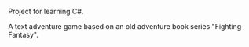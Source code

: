 Project for learning C#.


A text adventure game based on an old adventure book series "Fighting Fantasy".
